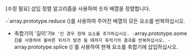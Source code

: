 [수정 필요]
삽입 정렬 알고리즘을 사용하여 숫자 배열을 정렬합니다.

-`array.prototype.reduce ()를 사용하여 주어진 배열의 모든 요소를 반복하십시오.
- 축합기의 '길이'가`0 '인 경우 현재 요소를 추가하십시오.
-`array.prototype.some ()`를 사용하여 올바른 위치가 발견 될 때까지 축적기의 결과를 반복하십시오.
-`array.prototype.splice ()`를 사용하여 현재 요소를 축합기에 삽입하십시오.